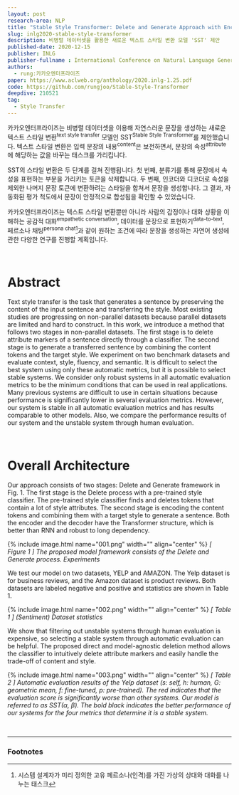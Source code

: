 ```yaml
---
layout: post
research-area: NLP
title: "Stable Style Transformer: Delete and Generate Approach with Encoder-Decoder for Text Style Transfer"
slug: inlg2020-stable-style-transformer
description: 비병렬 데이터셋을 활용한 새로운 텍스트 스타일 변환 모델 'SST' 제안
published-date: 2020-12-15
publisher: INLG
publisher-fullname : International Conference on Natural Language Generation (INLG)
authors:
  - rung:카카오엔터프라이즈
paper: https://www.aclweb.org/anthology/2020.inlg-1.25.pdf
code: https://github.com/rungjoo/Stable-Style-Transformer
deepdive: 210521
tag:
  - Style Transfer
---
```


카카오엔터프라이즈는 비병렬 데이터셋을 이용해 자연스러운 문장을 생성하는 새로운 텍스트 스타일 변환<sup>text style transfer</sup> 모델인 SST<sup>Stable Style Transformer</sup>를 제안했습니다. 텍스트 스타일 변환은 입력 문장의 내용<sup>content</sup>은 보전하면서, 문장의 속성<sup>attribute</sup>에 해당하는 값을 바꾸는 태스크를 가리킵니다.

SST의 스타일 변환은 두 단계를 걸쳐 진행됩니다. 첫 번째, 분류기를 통해 문장에서 속성을 표현하는 부분을 가리키는 토큰을 삭제합니다. 두 번째, 인코더와 디코더로 속성을 제외한 나머지 문장 토큰에 변환하려는 스타일을 합쳐서 문장을 생성합니다. 그 결과, 자동화된 평가 척도에서 문장이 안정적으로 합성됨을 확인할 수 있었습니다.

카카오엔터프라이즈는 텍스트 스타일 변환뿐만 아니라 사람의 감정이나 대화 상황을 이해하는 공감적 대화<sup>empathetic conversation</sup>, 데이터를 문장으로 표현하기<sup>data-to-text</sup>, 페르소나 채팅<sup>persona chat</sup>[^1]과 같이 원하는 조건에 따라 문장을 생성하는 자연어 생성에 관한 다양한 연구를 진행할 계획입니다.

<br/>

# Abstract

Text style transfer is the task that generates a sentence by preserving the content of the input sentence and transferring the style. Most existing studies are progressing on non-parallel datasets because parallel datasets are limited and hard to construct. In this work, we introduce a method that follows two stages in non-parallel datasets. The first stage is to delete attribute markers of a sentence directly through a classifier. The second stage is to generate a transferred sentence by combining the content tokens and the target style. We experiment on two benchmark datasets and evaluate context, style, fluency, and semantic. It is difficult to select the best system using only these automatic metrics, but it is possible to select stable systems. We consider only robust systems in all automatic evaluation metrics to be the minimum conditions that can be used in real applications. Many previous systems are difficult to use in certain situations because performance is significantly lower in several evaluation metrics. However, our system is stable in all automatic evaluation metrics and has results comparable to other models. Also, we compare the performance results of our system and the unstable system through human evaluation.

<br/>

# Overall Architecture

Our approach consists of two stages: Delete and Generate framework in Fig. 1. The first stage is the Delete process with a pre-trained style classifier. The pre-trained style classifier finds and deletes tokens that contain a lot of style attributes. The second stage is encoding the content tokens and combining them with a target style to generate a sentence. Both the encoder and the decoder have the Transformer structure, which is better than RNN and robust to long dependency.

{% include image.html name="001.png" width="" align="center" %}
<em class="center">[ Figure 1 ] The proposed model framework consists of the Delete and Generate process.
Experiments</em>

We test our model on two datasets, YELP and AMAZON. The Yelp dataset is for business reviews, and the Amazon dataset is product reviews. Both datasets are labeled negative and positive and statistics are shown in Table 1.

{% include image.html name="002.png" width="" align="center" %}
<em class="center">[ Table 1 ] (Sentiment) Dataset statistics</em>

We show that filtering out unstable systems through human evaluation is expensive, so selecting a stable system through automatic evaluation can be helpful. The proposed direct and model-agnostic deletion method allows the classifier to intuitively delete attribute markers and easily handle the trade-off of content and style.

{% include image.html name="003.png" width="" align="center" %}
<em>[ Table 2 ] Automatic evaluation results of the Yelp dataset (s: self, h: human, G: geometric mean, f: fine-tuned, p: pre-trained). The red indicates that the evaluation score is significantly worse than other systems. Our model is referred to as SST(α, β). The bold black indicates the better performance of our systems for the four metrics that determine it is a stable system.</em>

<br/>

-----
### Footnotes


[^1]: 시스템 설계자가 미리 정의한 고유 페르소나(인격)를 가진 가상의 상대와 대화를 나누는 태스크
